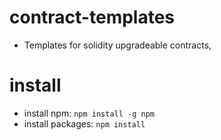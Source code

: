 # contract-templates
- Templates for solidity upgradeable contracts, 

# install
- install npm: `npm install -g npm`
- install packages: `npm install`